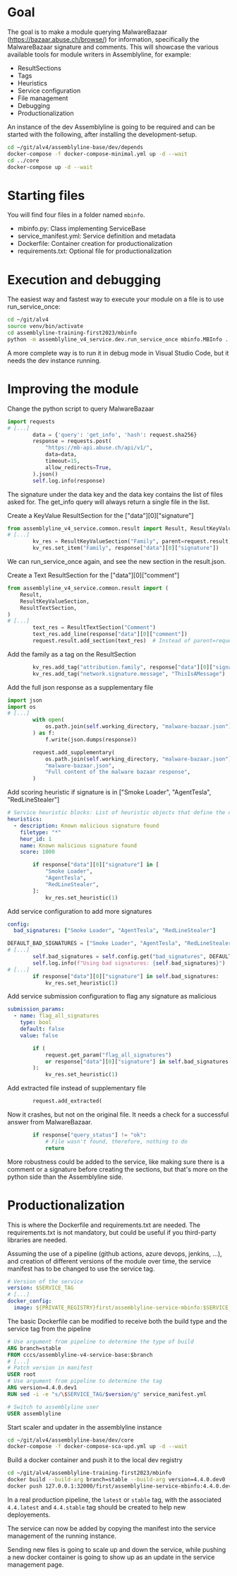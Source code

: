 # Goal
The goal is to make a module querying MalwareBazaar (https://bazaar.abuse.ch/browse/) for information, specifically the MalwareBazaar signature and comments. This will showcase the various available tools for module writers in Assemblyline, for example:
* ResultSections
* Tags
* Heuristics
* Service configuration
* File management
* Debugging
* Productionalization

An instance of the dev Assemblyline is going to be required and can be started with the following, after installing the development-setup.
```bash
cd ~/git/alv4/assemblyline-base/dev/depends
docker-compose -f docker-compose-minimal.yml up -d --wait
cd ../core
docker-compose up -d --wait
```

# Starting files
You will find four files in a folder named `mbinfo`.
- mbinfo.py: Class implementing ServiceBase
- service_manifest.yml: Service definition and metadata
- Dockerfile: Container creation for productionalization
- requirements.txt: Optional file for productionalization

# Execution and debugging
The easiest way and fastest way to execute your module on a file is to use run_service_once:
```bash
cd ~/git/alv4
source venv/bin/activate
cd assemblyline-training-first2023/mbinfo
python -m assemblyline_v4_service.dev.run_service_once mbinfo.MBInfo ../samples/d3d3facae5e604eded7bf28b146dff57334aa0d9691f1f32eb6f0a30f819bcb8.cart
```

A more complete way is to run it in debug mode in Visual Studio Code, but it needs the dev instance running.

# Improving the module
Change the python script to query MalwareBazaar
```python
import requests
# [...]
        data = {'query': 'get_info', 'hash': request.sha256}
        response = requests.post(
            "https://mb-api.abuse.ch/api/v1/",
            data=data,
            timeout=15,
            allow_redirects=True,
        ).json()
        self.log.info(response)
```

The signature under the data key and the data key contains the list of files asked for. The get_info query will always return a single file in the list.

Create a KeyValue ResultSection for the ["data"][0]["signature"]
```python
from assemblyline_v4_service.common.result import Result, ResultKeyValueSection
# [...]
        kv_res = ResultKeyValueSection("Family", parent=request.result)
        kv_res.set_item("Family", response["data"][0]["signature"])
```
We can run_service_once again, and see the new section in the result.json.

Create a Text ResultSection for the ["data"][0]["comment"]
```python
from assemblyline_v4_service.common.result import (
    Result,
    ResultKeyValueSection,
    ResultTextSection,
)
# [...]
        text_res = ResultTextSection("Comment")
        text_res.add_line(response["data"][0]["comment"])
        request.result.add_section(text_res)  # Instead of parent=request.result
```

Add the family as a tag on the ResultSection
```python
        kv_res.add_tag("attribution.family", response["data"][0]["signature"])
        kv_res.add_tag("network.signature.message", "ThisIsAMessage")
```

Add the full json response as a supplementary file
```python
import json
import os
# [...]
        with open(
            os.path.join(self.working_directory, "malware-bazaar.json"), "w"
        ) as f:
            f.write(json.dumps(response))

        request.add_supplementary(
            os.path.join(self.working_directory, "malware-bazaar.json"),
            "malware-bazaar.json",
            "Full content of the malware bazaar response",
        )
```

Add scoring heuristic if signature is in ["Smoke Loader", "AgentTesla", "RedLineStealer"]
```yaml
# Service heuristic blocks: List of heuristic objects that define the different heuristics used in the service
heuristics:
  - description: Known malicious signature found
    filetype: "*"
    heur_id: 1
    name: Known malicious signature found
    score: 1000
```
```python
        if response["data"][0]["signature"] in [
            "Smoke Loader",
            "AgentTesla",
            "RedLineStealer",
        ]:
            kv_res.set_heuristic(1)
```

Add service configuration to add more signatures
```yaml
config:
  bad_signatures: ["Smoke Loader", "AgentTesla", "RedLineStealer"]
```
```python
DEFAULT_BAD_SIGNATURES = ["Smoke Loader", "AgentTesla", "RedLineStealer"]
# [...]
        self.bad_signatures = self.config.get("bad_signatures", DEFAULT_BAD_SIGNATURES)
        self.log.info(f"Using bad signatures: {self.bad_signatures}")
# [...]
        if response["data"][0]["signature"] in self.bad_signatures:
            kv_res.set_heuristic(1)
```

Add service submission configuration to flag any signature as malicious
```yaml
submission_params:
  - name: flag_all_signatures
    type: bool
    default: false
    value: false
```
```python
        if (
            request.get_param("flag_all_signatures")
            or response["data"][0]["signature"] in self.bad_signatures
        ):
            kv_res.set_heuristic(1)
```

Add extracted file instead of supplementary file
```python
        request.add_extracted(
```

Now it crashes, but not on the original file. It needs a check for a successful answer from MalwareBazaar.
```python
        if response["query_status"] != "ok":
            # File wasn't found, therefore, nothing to do
            return
```

More robustness could be added to the service, like making sure there is a comment or a signature before creating the sections, but that's more on the python side than the Assemblyline side.

# Productionalization
This is where the Dockerfile and requirements.txt are needed. The requirements.txt is not mandatory, but could be useful if you third-party libraries are needed.

Assuming the use of a pipeline (github actions, azure devops, jenkins, ...), and creation of different versions of the module over time, the service manifest has to be changed to use the service tag.
```yaml
# Version of the service
version: $SERVICE_TAG
# [...]
docker_config:
  image: ${PRIVATE_REGISTRY}first/assemblyline-service-mbinfo:$SERVICE_TAG
```

The basic Dockerfile can be modified to receive both the build type and the service tag from the pipeline
```Dockerfile
# Use argument from pipeline to determine the type of build
ARG branch=stable
FROM cccs/assemblyline-v4-service-base:$branch
# [...]
# Patch version in manifest
USER root
# Use argument from pipeline to determine the tag
ARG version=4.4.0.dev1
RUN sed -i -e "s/\$SERVICE_TAG/$version/g" service_manifest.yml

# Switch to assemblyline user
USER assemblyline
```

Start scaler and updater in the assemblyline instance
```bash
cd ~/git/alv4/assemblyline-base/dev/core
docker-compose -f docker-compose-sca-upd.yml up -d --wait
```

Build a docker container and push it to the local dev registry
```bash
cd ~/git/alv4/assemblyline-training-first2023/mbinfo
docker build --build-arg branch=stable --build-arg version=4.4.0.dev0 -t 127.0.0.1:32000/first/assemblyline-service-mbinfo:4.4.0.dev0 .
docker push 127.0.0.1:32000/first/assemblyline-service-mbinfo:4.4.0.dev0
```
In a real production pipeline, the `latest` or `stable` tag, with the associated `4.4.latest` and `4.4.stable` tag should be created to help new deployements.

The service can now be added by copying the manifest into the service management of the running instance.

Sending new files is going to scale up and down the service, while pushing a new docker container is going to show up as an update in the service management page.
